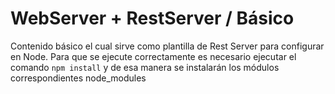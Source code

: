 # WebServer + RestServer / Básico
Contenido básico el cual sirve como plantilla de Rest Server para configurar en Node.
Para que se ejecute correctamente es necesario ejecutar el comando ```npm install``` y de esa manera se instalarán los módulos correspondientes node_modules
